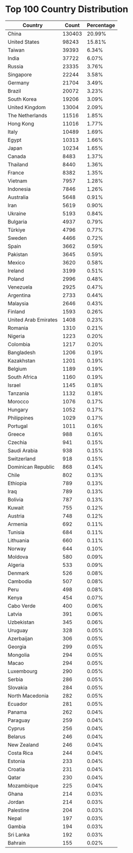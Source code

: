 # Top 100 Country Distribution
| Country | Count | Percentage |
|----|----|----|
| China | 130403 | 20.99% |
| United States | 98243 | 15.81% |
| Taiwan | 39393 | 6.34% |
| India | 37722 | 6.07% |
| Russia | 23335 | 3.76% |
| Singapore | 22244 | 3.58% |
| Germany | 21704 | 3.49% |
| Brazil | 20072 | 3.23% |
| South Korea | 19206 | 3.09% |
| United Kingdom | 13004 | 2.09% |
| The Netherlands | 11516 | 1.85% |
| Hong Kong | 11016 | 1.77% |
| Italy | 10489 | 1.69% |
| Egypt | 10313 | 1.66% |
| Japan | 10234 | 1.65% |
| Canada | 8483 | 1.37% |
| Thailand | 8440 | 1.36% |
| France | 8382 | 1.35% |
| Vietnam | 7957 | 1.28% |
| Indonesia | 7846 | 1.26% |
| Australia | 5648 | 0.91% |
| Iran | 5619 | 0.90% |
| Ukraine | 5193 | 0.84% |
| Bulgaria | 4937 | 0.79% |
| Türkiye | 4796 | 0.77% |
| Sweden | 4466 | 0.72% |
| Spain | 3662 | 0.59% |
| Pakistan | 3645 | 0.59% |
| Mexico | 3620 | 0.58% |
| Ireland | 3199 | 0.51% |
| Poland | 2996 | 0.48% |
| Venezuela | 2925 | 0.47% |
| Argentina | 2733 | 0.44% |
| Malaysia | 2646 | 0.43% |
| Finland | 1593 | 0.26% |
| United Arab Emirates | 1408 | 0.23% |
| Romania | 1310 | 0.21% |
| Nigeria | 1223 | 0.20% |
| Colombia | 1217 | 0.20% |
| Bangladesh | 1206 | 0.19% |
| Kazakhstan | 1201 | 0.19% |
| Belgium | 1189 | 0.19% |
| South Africa | 1160 | 0.19% |
| Israel | 1145 | 0.18% |
| Tanzania | 1132 | 0.18% |
| Morocco | 1076 | 0.17% |
| Hungary | 1052 | 0.17% |
| Philippines | 1029 | 0.17% |
| Portugal | 1011 | 0.16% |
| Greece | 988 | 0.16% |
| Czechia | 941 | 0.15% |
| Saudi Arabia | 938 | 0.15% |
| Switzerland | 918 | 0.15% |
| Dominican Republic | 868 | 0.14% |
| Chile | 802 | 0.13% |
| Ethiopia | 789 | 0.13% |
| Iraq | 789 | 0.13% |
| Bolivia | 787 | 0.13% |
| Kuwait | 755 | 0.12% |
| Austria | 748 | 0.12% |
| Armenia | 692 | 0.11% |
| Tunisia | 684 | 0.11% |
| Lithuania | 660 | 0.11% |
| Norway | 644 | 0.10% |
| Moldova | 580 | 0.09% |
| Algeria | 533 | 0.09% |
| Denmark | 526 | 0.08% |
| Cambodia | 507 | 0.08% |
| Peru | 498 | 0.08% |
| Kenya | 454 | 0.07% |
| Cabo Verde | 400 | 0.06% |
| Latvia | 391 | 0.06% |
| Uzbekistan | 345 | 0.06% |
| Uruguay | 328 | 0.05% |
| Azerbaijan | 306 | 0.05% |
| Georgia | 299 | 0.05% |
| Mongolia | 294 | 0.05% |
| Macao | 294 | 0.05% |
| Luxembourg | 290 | 0.05% |
| Serbia | 286 | 0.05% |
| Slovakia | 284 | 0.05% |
| North Macedonia | 282 | 0.05% |
| Ecuador | 281 | 0.05% |
| Panama | 262 | 0.04% |
| Paraguay | 259 | 0.04% |
| Cyprus | 256 | 0.04% |
| Belarus | 246 | 0.04% |
| New Zealand | 246 | 0.04% |
| Costa Rica | 244 | 0.04% |
| Estonia | 233 | 0.04% |
| Croatia | 231 | 0.04% |
| Qatar | 230 | 0.04% |
| Mozambique | 225 | 0.04% |
| Ghana | 214 | 0.03% |
| Jordan | 214 | 0.03% |
| Palestine | 204 | 0.03% |
| Nepal | 197 | 0.03% |
| Gambia | 194 | 0.03% |
| Sri Lanka | 192 | 0.03% |
| Bahrain | 155 | 0.02% |

